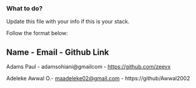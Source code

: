 ### What to do?

Update this file with your info if this is your stack.

Follow the format below:

 Name        -   Email                -  Github Link             
-----------------------------------------------------------------
 Adams Paul     -  adamsohiani@gmailcom  -  https://github.com/zeevx 
 
Adeleke Awwal O.-  maadeleke02@gmail.com -  https://github/Awwal2002

